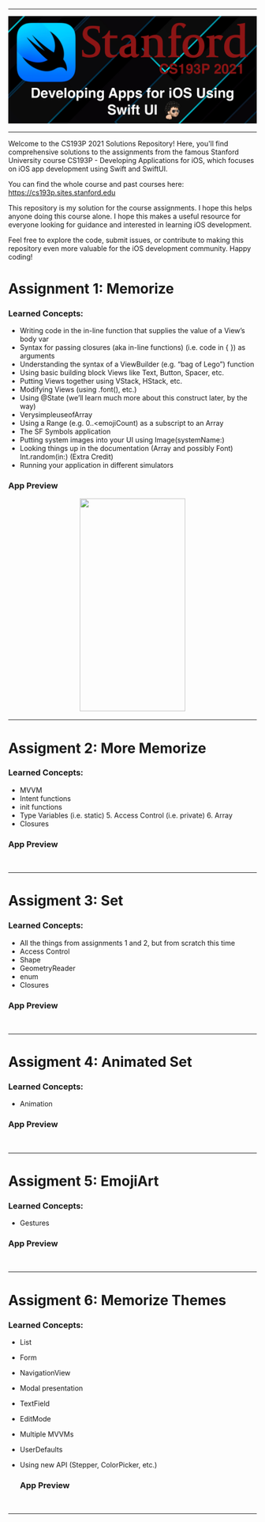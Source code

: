 _____________________
![Stanford-Repository2](https://github.com/kadm91/Gif-Images-For-Repositories/blob/main/Stanfor%20SwiftUI.png)

_____________________


Welcome to the CS193P 2021 Solutions Repository! Here, you'll find comprehensive solutions to the assignments from the famous Stanford University course CS193P - Developing Applications for iOS, which focuses on iOS app development using Swift and SwiftUI.

You can find the whole course and past courses here: https://cs193p.sites.stanford.edu

This repository is my solution for the course assignments. I hope this helps anyone doing this course alone. I hope this makes a useful resource for everyone looking for guidance and interested in learning iOS development.

Feel free to explore the code, submit issues, or contribute to making this repository even more valuable for the iOS development community. Happy coding!

# Assignment 1: Memorize 

### Learned Concepts:

* Writing code in the in-line function that supplies the value of a View’s body var 
* Syntax for passing closures (aka in-line functions) (i.e. code in { }) as arguments
* Understanding the syntax of a ViewBuilder (e.g. “bag of Lego”) function
* Using basic building block Views like Text, Button, Spacer, etc.
* Putting Views together using VStack, HStack, etc.
* Modifying Views (using .font(), etc.)
* Using @State (we’ll learn much more about this construct later, by the way)
* VerysimpleuseofArray
* Using a Range (e.g. 0..<emojiCount) as a subscript to an Array
* The SF Symbols application
* Putting system images into your UI using Image(systemName:)
* Looking things up in the documentation (Array and possibly Font) Int.random(in:) (Extra Credit)
* Running your application in different simulators

### App Preview

<p align="center">
<img src="https://github.com/kadm91/Gif-Images-For-Repositories/blob/main/Assigment-1-SwiftUI.gif"  width="214" height="430" /> 
</p>

 ----------------------------------------------

# Assigment 2: More Memorize

### Learned Concepts: 

* MVVM
* Intent functions
* init functions
* Type Variables (i.e. static) 5. Access Control (i.e. private) 6. Array
* Closures

### App Preview
 
<p align="center">
<img src="" /> 
</p>

 ----------------------------------------------

 # Assigment 3: Set

 ### Learned Concepts: 

* All the things from assignments 1 and 2, but from scratch this time
* Access Control
* Shape
* GeometryReader
* enum
* Closures

### App Preview
 
<p align="center">
<img src="" /> 
</p>

 ----------------------------------------------

# Assigment 4: Animated Set

### Learned Concepts: 

* Animation

### App Preview
 
<p align="center">
<img src="" /> 
</p>

 ----------------------------------------------

 # Assigment 5: EmojiArt

 ### Learned Concepts: 

 * Gestures

### App Preview
 
<p align="center">
<img src="" /> 
</p>

 ----------------------------------------------

 # Assigment 6: Memorize Themes

 ### Learned Concepts: 

* List
* Form
* NavigationView
* Modal presentation
* TextField
* EditMode
* Multiple MVVMs
* UserDefaults
* Using new API (Stepper, ColorPicker, etc.)

  ### App Preview
 
<p align="center">
<img src="" /> 
</p>

 ----------------------------------------------

 





 
